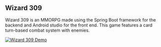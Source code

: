 ## Wizard 309 
Wizard 309 is an MMORPG made using the Spring Boot framework for the backend and Android studio for the front end. This game features a card turn-based combat system with enemies. 



[![Wizard 309 Demo](https://img.youtube.com/vi/oMW1WLmMf0E/0.jpg)](https://www.youtube.com/watch?v=oMW1WLmMf0E)
